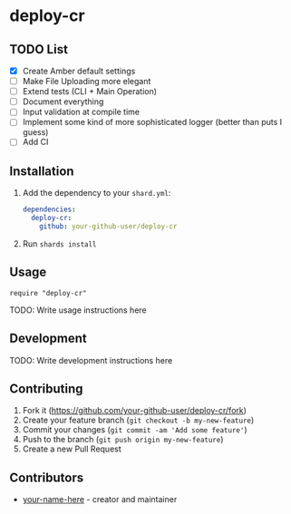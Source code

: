 # deploy-cr

## TODO List

- [x] Create Amber default settings
- [ ] Make File Uploading more elegant
- [ ] Extend tests (CLI + Main Operation)
- [ ] Document everything
- [ ] Input validation at compile time
- [ ] Implement some kind of more sophisticated logger (better than puts I guess)
- [ ] Add CI

## Installation

1. Add the dependency to your `shard.yml`:

   ```yaml
   dependencies:
     deploy-cr:
       github: your-github-user/deploy-cr
   ```

2. Run `shards install`

## Usage

```crystal
require "deploy-cr"
```

TODO: Write usage instructions here

## Development

TODO: Write development instructions here

## Contributing

1. Fork it (<https://github.com/your-github-user/deploy-cr/fork>)
2. Create your feature branch (`git checkout -b my-new-feature`)
3. Commit your changes (`git commit -am 'Add some feature'`)
4. Push to the branch (`git push origin my-new-feature`)
5. Create a new Pull Request

## Contributors

- [your-name-here](https://github.com/your-github-user) - creator and maintainer
